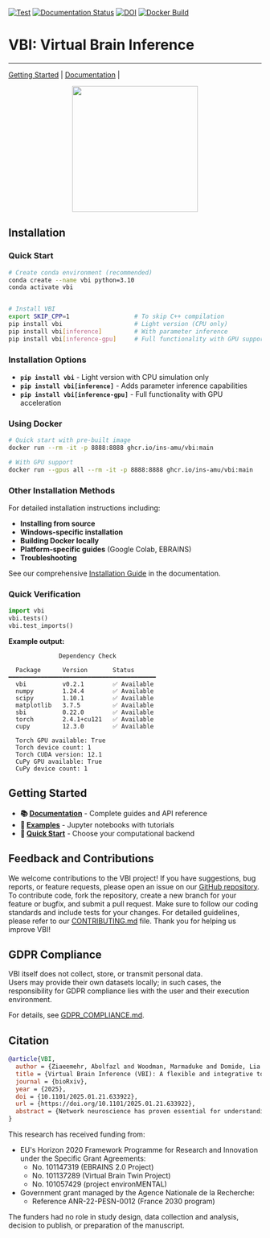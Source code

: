 [![Test](https://github.com/ins-amu/vbi/actions/workflows/tests.yml/badge.svg)](https://github.com/ins-amu/vbi/actions/workflows/tests.yml)
[![Documentation Status](https://readthedocs.org/projects/vbi/badge/?version=latest)](https://vbi.readthedocs.io/latest/)
[![DOI](https://zenodo.org/badge/681090816.svg)](https://doi.org/10.5281/zenodo.14795543)
[![Docker Build](https://github.com/ins-amu/vbi/actions/workflows/docker-image.yml/badge.svg)](https://github.com/ins-amu/vbi/actions/workflows/docker-image.yml)
<!-- [![Binder](https://mybinder.org/badge_logo.svg)](https://mybinder.org/v2/gh/ins-amu/vbi/main?labpath=docs/examples/intro.ipynb) -->


# VBI: Virtual Brain Inference
---
[Getting Started](https://github.com/ins-amu/vbi/tree/main/docs/examples) |
[Documentation](https://vbi.readthedocs.io/latest/) | 

<p align="center">
<img src="https://github.com/Ziaeemehr/vbi_paper/blob/main/vbi_log.png"  width="250">
</p>


## Installation

### Quick Start

```bash
# Create conda environment (recommended)
conda create --name vbi python=3.10
conda activate vbi


# Install VBI
export SKIP_CPP=1                  # To skip C++ compilation
pip install vbi                    # Light version (CPU only)
pip install vbi[inference]         # With parameter inference
pip install vbi[inference-gpu]     # Full functionality with GPU support
```

### Installation Options

- **`pip install vbi`** - Light version with CPU simulation only  
- **`pip install vbi[inference]`** - Adds parameter inference capabilities  
- **`pip install vbi[inference-gpu]`** - Full functionality with GPU acceleration  

### Using Docker

```bash
# Quick start with pre-built image
docker run --rm -it -p 8888:8888 ghcr.io/ins-amu/vbi:main

# With GPU support
docker run --gpus all --rm -it -p 8888:8888 ghcr.io/ins-amu/vbi:main
```

### Other Installation Methods

For detailed installation instructions including:
- **Installing from source**
- **Windows-specific installation**  
- **Building Docker locally**
- **Platform-specific guides** (Google Colab, EBRAINS)
- **Troubleshooting**

See our comprehensive [Installation Guide](https://vbi.readthedocs.io/latest/installation.html) in the documentation.

### Quick Verification

```python
import vbi
vbi.tests()
vbi.test_imports()
```

**Example output:**
```
              Dependency Check              
                                         
  Package      Version       Status        
━━━━━━━━━━━━━━━━━━━━━━━━━━━━━━━━━━━━━━━━━ 
  vbi          v0.2.1        ✅ Available  
  numpy        1.24.4        ✅ Available  
  scipy        1.10.1        ✅ Available  
  matplotlib   3.7.5         ✅ Available  
  sbi          0.22.0        ✅ Available  
  torch        2.4.1+cu121   ✅ Available  
  cupy         12.3.0        ✅ Available  
                                          
  Torch GPU available: True
  Torch device count: 1
  Torch CUDA version: 12.1
  CuPy GPU available: True
  CuPy device count: 1
```

## Getting Started

- **📚 [Documentation](https://vbi.readthedocs.io/latest/)** - Complete guides and API reference
- **🎯 [Examples](https://github.com/ins-amu/vbi/tree/main/docs/examples)** - Jupyter notebooks with tutorials
- **🚀 [Quick Start](https://vbi.readthedocs.io/latest/examples_overview.html)** - Choose your computational backend


## Feedback and Contributions

We welcome contributions to the VBI project! If you have suggestions, bug reports, or feature requests, please open an issue on our [GitHub repository](https://github.com/ins-amu/vbi/issues). To contribute code, fork the repository, create a new branch for your feature or bugfix, and submit a pull request. Make sure to follow our coding standards and include tests for your changes. For detailed guidelines, please refer to our [CONTRIBUTING.md](https://github.com/ins-amu/vbi/blob/main/CONTRIBUTING.md) file. Thank you for helping us improve VBI!


## GDPR Compliance

VBI itself does not collect, store, or transmit personal data.  
Users may provide their own datasets locally; in such cases, the responsibility for GDPR compliance lies with the user and their execution environment.  

For details, see [GDPR_COMPLIANCE.md](GDPR_COMPLIANCE.md).


## Citation

```bibtex
@article{VBI,
  author = {Ziaeemehr, Abolfazl and Woodman, Marmaduke and Domide, Lia and Petkoski, Spase and Jirsa, Viktor and Hashemi, Meysam},
  title = {Virtual Brain Inference (VBI): A flexible and integrative toolkit for efficient probabilistic inference on virtual brain models},
  journal = {bioRxiv},
  year = {2025},
  doi = {10.1101/2025.01.21.633922},
  url = {https://doi.org/10.1101/2025.01.21.633922},
  abstract = {Network neuroscience has proven essential for understanding the principles and mechanisms underlying complex brain (dys)function and cognition. In this context, whole-brain network modeling--also known as virtual brain modeling--combines computational models of brain dynamics (placed at each network node) with individual brain imaging data (to coordinate and connect the nodes), advancing our understanding of the complex dynamics of the brain and its neurobiological underpinnings. However, there remains a critical need for automated model inversion tools to estimate control (bifurcation) parameters at large scales and across neuroimaging modalities, given their varying spatio-temporal resolutions. This study aims to address this gap by introducing a flexible and integrative toolkit for efficient Bayesian inference on virtual brain models, called Virtual Brain Inference (VBI). This open-source toolkit provides fast simulations, taxonomy of feature extraction, efficient data storage and loading, and probabilistic machine learning algorithms, enabling biophysically interpretable inference from non-invasive and invasive recordings. Through in-silico testing, we demonstrate the accuracy and reliability of inference for commonly used whole-brain network models and their associated neuroimaging data. VBI shows potential to improve hypothesis evaluation in network neuroscience through uncertainty quantification, and contribute to advances in precision medicine by enhancing the predictive power of virtual brain models.}
}
```

This research has received funding from:

- EU's Horizon 2020 Framework Programme for Research and Innovation under the Specific Grant Agreements:
  - No. 101147319 (EBRAINS 2.0 Project)
  - No. 101137289 (Virtual Brain Twin Project)
  - No. 101057429 (project environMENTAL)
- Government grant managed by the Agence Nationale de la Recherche:
  - Reference ANR-22-PESN-0012 (France 2030 program)

The funders had no role in study design, data collection and analysis, decision to publish, or preparation of the manuscript.
